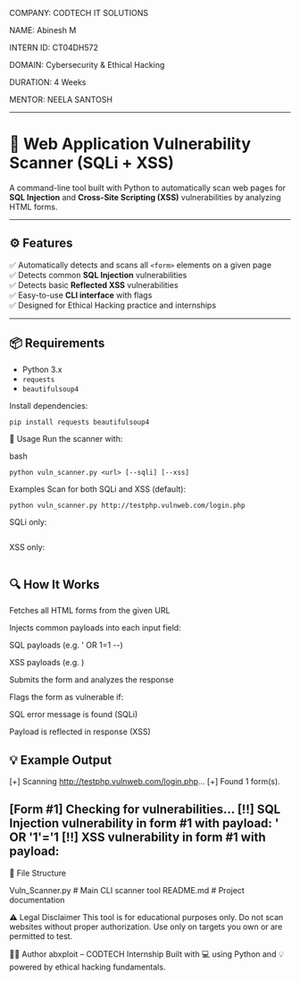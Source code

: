 COMPANY: CODTECH IT SOLUTIONS

NAME: Abinesh M

INTERN ID: CT04DH572

DOMAIN: Cybersecurity & Ethical Hacking

DURATION: 4 Weeks

MENTOR: NEELA SANTOSH

---

# 🔐 Web Application Vulnerability Scanner (SQLi + XSS)

A command-line tool built with Python to automatically scan web pages for **SQL Injection** and **Cross-Site Scripting (XSS)** vulnerabilities by analyzing HTML forms.

---

## ⚙️ Features

✅ Automatically detects and scans all `<form>` elements on a given page  
✅ Detects common **SQL Injection** vulnerabilities  
✅ Detects basic **Reflected XSS** vulnerabilities  
✅ Easy-to-use **CLI interface** with flags  
✅ Designed for Ethical Hacking practice and internships

---

## 📦 Requirements

- Python 3.x  
- `requests`  
- `beautifulsoup4`

Install dependencies:
```bash
pip install requests beautifulsoup4
```

🚀 Usage
Run the scanner with:

bash
```
python vuln_scanner.py <url> [--sqli] [--xss]
```
Examples
Scan for both SQLi and XSS (default):
```
python vuln_scanner.py http://testphp.vulnweb.com/login.php
```
SQLi only:
```python vuln_scanner.py http://testphp.vulnweb.com/login.php --sqli
```
XSS only:

```python vuln_scanner.py http://testphp.vulnweb.com/login.php --xss
```
## 🔍 How It Works

Fetches all HTML forms from the given URL

Injects common payloads into each input field:

SQL payloads (e.g. ' OR 1=1 --)

XSS payloads (e.g. <script>alert(1)</script>)

Submits the form and analyzes the response

Flags the form as vulnerable if:

SQL error message is found (SQLi)

Payload is reflected in response (XSS)

## 💡 Example Output

[+] Scanning http://testphp.vulnweb.com/login.php...
[+] Found 1 form(s).

[Form #1] Checking for vulnerabilities...
[!!] SQL Injection vulnerability in form #1 with payload: ' OR '1'='1
[!!] XSS vulnerability in form #1 with payload: <script>alert(1)</script>
--------------------------------------------------
📁 File Structure

Vuln_Scanner.py        # Main CLI scanner tool
README.md              # Project documentation

⚠️ Legal Disclaimer
This tool is for educational purposes only.
Do not scan websites without proper authorization.
Use only on targets you own or are permitted to test.

👨‍💻 Author
abxploit – CODTECH Internship
Built with 💻 using Python and 💡 powered by ethical hacking fundamentals.
